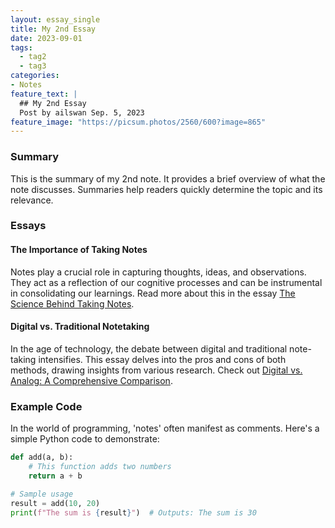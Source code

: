 ```yaml
---
layout: essay_single
title: My 2nd Essay
date: 2023-09-01
tags:
  - tag2
  - tag3
categories:
- Notes
feature_text: |
  ## My 2nd Essay
  Post by ailswan Sep. 5, 2023
feature_image: "https://picsum.photos/2560/600?image=865"
---
```


### Summary

This is the summary of my 2nd note. It provides a brief overview of what the note discusses. Summaries help readers quickly determine the topic and its relevance.

### Essays

#### The Importance of Taking Notes

Notes play a crucial role in capturing thoughts, ideas, and observations. They act as a reflection of our cognitive processes and can be instrumental in consolidating our learnings. Read more about this in the essay [The Science Behind Taking Notes](#).

#### Digital vs. Traditional Notetaking

In the age of technology, the debate between digital and traditional note-taking intensifies. This essay delves into the pros and cons of both methods, drawing insights from various research. Check out [Digital vs. Analog: A Comprehensive Comparison](#).

### Example Code

In the world of programming, 'notes' often manifest as comments. Here's a simple Python code to demonstrate:

```python
def add(a, b):
    # This function adds two numbers
    return a + b

# Sample usage
result = add(10, 20)
print(f"The sum is {result}")  # Outputs: The sum is 30
